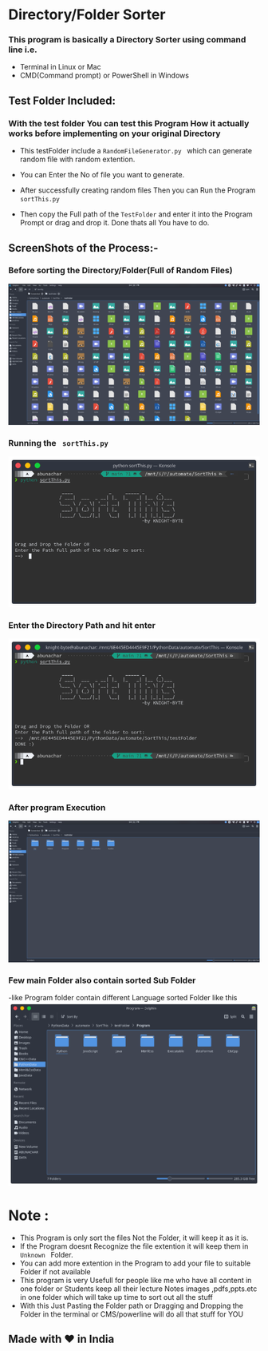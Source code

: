 # Directory/Folder Sorter

### This program is basically a Directory Sorter using command line i.e.

- Terminal in Linux or Mac
- CMD(Command prompt) or PowerShell in Windows

## Test Folder Included:

### With the test folder You can test this Program How it actually works before implementing on your original Directory

- This testFolder include a `RandomFileGenerator.py ` which can generate random file with random extention.

- You can Enter the No of file you want to generate.
- After successfully creating random files Then you can Run the Program `sortThis.py`
- Then copy the Full path of the `TestFolder` and enter it into the Program Prompt or drag and drop it. Done thats all You have to do.

## ScreenShots of the Process:-

### Before sorting the Directory/Folder(Full of Random Files)

![1](img/3.png)

### Running the ` sortThis.py`

![2](img/1.png)

### Enter the Directory Path and hit enter

![3](img/2.png)

### After program Execution

![4](img/4.png)

### Few main Folder also contain sorted Sub Folder

-like Program folder contain different Language sorted Folder like this
![5](img/5.png)

# Note :

- This Program is only sort the files Not the Folder, it will keep it as it is.
- If the Program doesnt Recognize the file extention it will keep them in `Unknown ` Folder.
- You can add more extention in the Program to add your file to suitable Folder if not available
- This program is very Usefull for people like me who have all content in one folder or Students keep all their lecture Notes images ,pdfs,ppts.etc in one folder which will take up time to sort out all the stuff
- With this Just Pasting the Folder path or Dragging and Dropping the Folder in the terminal or CMS/powerline will do all that stuff for YOU

## Made with ❤ in India

